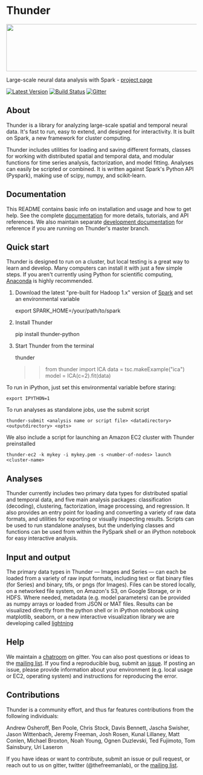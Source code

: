 
Thunder
=======

<div class="row">
  <a href="http://thunder-project.org">
      <img src="http://thunder-project.org/thunder/docs/_static/thumbnail_row.png" width="800px" height="125px">
  </a>
</div>

Large-scale neural data analysis with Spark - [project page](http://thunder-project.org)

[![Latest Version](https://pypip.in/version/thunder-python/badge.svg)](https://pypip.in/version/thunder-python/)
[![Build Status](https://travis-ci.org/thunder-project/thunder.png?branch=master)](https://travis-ci.org/thunder-project/thunder) 
[![Gitter](https://badges.gitter.im/Join%20Chat.svg)](https://gitter.im/thunder-project/thunder?utm_source=badge&utm_medium=badge&utm_campaign=pr-badge&utm_content=badge)

About
-----

Thunder is a library for analyzing large-scale spatial and temporal neural data. It's fast to run, easy to extend, and designed for interactivity. It is built on Spark, a new framework for cluster computing.

Thunder includes utilities for loading and saving different formats, classes for working with distributed spatial and temporal data, and modular functions for time series analysis, factorization, and model fitting. Analyses can easily be scripted or combined. It is written against Spark's Python API (Pyspark), making use of scipy, numpy, and scikit-learn.

Documentation
-------------

This README contains basic info on installation and usage and how to get help. See the complete [documentation](http://thunder-project.org/thunder/docs) for more details, tutorials, and API references. We also maintain  separate [development documentation](http://thunder-project.org/thunder/docs-dev) for reference if you are running on Thunder's master branch. 

Quick start
-----------

Thunder is designed to run on a cluster, but local testing is a great way to learn and develop. Many computers can install it with just a few simple steps. If you aren't currently using Python for scientific computing, [Anaconda](https://store.continuum.io/cshop/anaconda/) is highly recommended.

1) Download the latest "pre-built for Hadoop 1.x" version of [Spark](http://spark.apache.org/downloads.html) and set an environmental variable

	export SPARK_HOME=/your/path/to/spark

2) Install Thunder

	pip install thunder-python

3) Start Thunder from the terminal

	thunder
	>> from thunder import ICA
	>> data = tsc.makeExample("ica")
	>> model = ICA(c=2).fit(data)

To run in iPython, just set this environmental variable before staring:

	export IPYTHON=1

To run analyses as standalone jobs, use the submit script

	thunder-submit <analysis name or script file> <datadirectory> <outputdirectory> <opts>

We also include a script for launching an Amazon EC2 cluster with Thunder preinstalled

	thunder-ec2 -k mykey -i mykey.pem -s <number-of-nodes> launch <cluster-name>


Analyses
--------

Thunder currently includes two primary data types for distributed spatial and temporal data, and five main analysis packages: classification (decoding), clustering, factorization, image processing, and regression. It also provides an entry point for loading and converting a variety of raw data formats, and utilities for exporting or visually inspecting results. Scripts can be used to run standalone analyses, but the underlying classes and functions can be used from within the PySpark shell or an iPython notebook for easy interactive analysis.

Input and output
----------------

The primary data types in Thunder — Images and Series — can each be loaded from a variety of raw input formats, including text or flat binary files (for Series) and binary, tifs, or pngs (for Images). Files can be stored locally, on a networked file system, on Amazon's S3, on Google Storage, or in HDFS. Where needed, metadata (e.g. model parameters) can be provided as numpy arrays or loaded from JSON or MAT files. Results can be visualized directly from the python shell or in iPython notebook using matplotlib, seaborn, or a new interactive visualization library we are developing called [lightning](http://lightning-viz.org)

Help
------------
We maintain a [chatroom](https://gitter.im/thunder-project/thunder?utm_source=badge&utm_medium=badge&utm_campaign=pr-badge&utm_content=badge) on gitter. You can also post questions or ideas to the [mailing list](https://groups.google.com/forum/?hl=en#!forum/thunder-user). If you find a reproducible bug, submit an [issue](https://github.com/thunder-project/thunder/issues). If posting an issue, please provide information about your environment (e.g. local usage or EC2, operating system) and instructions for reproducing the error.


Contributions
-------------
Thunder is a community effort, and thus far features contributions from the following individuals:

Andrew Osheroff, Ben Poole, Chris Stock, Davis Bennett, Jascha Swisher, Jason Wittenbach, Jeremy Freeman, Josh Rosen, Kunal Lillaney, Matt Conlen, Michael Broxton, Noah Young, Ognen Duzlevski, Ted Fujimoto, Tom Sainsbury, Uri Laseron

If you have ideas or want to contribute, submit an issue or pull request, or reach out to us on gitter, twitter (@thefreemanlab), or the [mailing list](https://groups.google.com/forum/?hl=en#!forum/thunder-user).
